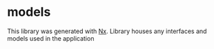 # models

This library was generated with [Nx](https://nx.dev). Library houses any interfaces and models used in the application



